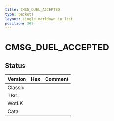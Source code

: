 ```yaml
---
title: CMSG_DUEL_ACCEPTED
type: packets
layout: single_markdown_in_list
position: 365
---
```


# CMSG_DUEL_ACCEPTED

## Status

Version | Hex | Comment
---------- | ---------- | ---------- 
Classic |  |  
TBC |  |  
WotLK |  |  
Cata |  |  
